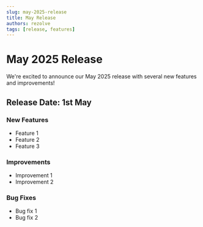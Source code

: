 ```yaml
---
slug: may-2025-release
title: May Release
authors: rezolve
tags: [release, features]
---
```


# May 2025 Release

We're excited to announce our May 2025 release with several new features and improvements!

## Release Date: 1st May

### New Features

- Feature 1
- Feature 2
- Feature 3

### Improvements

- Improvement 1
- Improvement 2

### Bug Fixes

- Bug fix 1
- Bug fix 2
